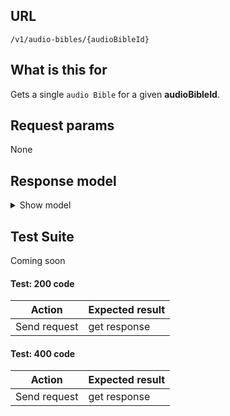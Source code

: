## URL

`/v1/audio-bibles/{audioBibleId}`

## What is this for

Gets a single `audio Bible` for a given **audioBibleId**.

## Request params

None

## Response model

<details><summary>Show model</summary>

```TypeScript
{
  data: {
    id: string;
    dblId: string;
    abbreviation: string;
    abbreviationLocal: string;
    copyright: string;
    language: {
      id: string;
      name: string;
      nameLocal: string;
      script: string;
      scriptDirection: string;
    };
    countries: [
      {
        id: string;
        name: string;
        nameLocal: string;
      },
    ];
    name: string;
    nameLocal: string;
    description: string;
    descriptionLocal: string;
    info: string;
    type: string;
    updatedAt: string | Date;
    relatedDbl: string;
  };
}
```

</details>

## Test Suite

Coming soon

#### Test: 200 code

| Action       | Expected result |
| ------------ | --------------- |
| Send request | get response    |

#### Test: 400 code

| Action       | Expected result |
| ------------ | --------------- |
| Send request | get response    |
